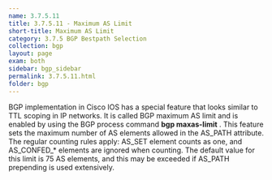```yaml
---
name: 3.7.5.11
title: 3.7.5.11 - Maximum AS Limit
short-title: Maximum AS Limit
category: 3.7.5 BGP Bestpath Selection
collection: bgp
layout: page
exam: both
sidebar: bgp_sidebar
permalink: 3.7.5.11.html
folder: bgp
---
```

BGP implementation in Cisco IOS has a special feature that looks similar to TTL scoping in IP networks. It is called BGP maximum AS limit and is enabled by using the BGP process command **bgp maxas-limit** . This feature sets the maximum number of AS elements allowed in the AS_PATH attribute. The regular counting rules apply: AS_SET element counts as one, and AS_CONFED_* elements are ignored when counting. The default value for this limit is 75 AS elements, and this may be exceeded if AS_PATH prepending is used extensively. 
